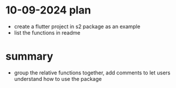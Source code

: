 # 10-09-2024 plan
- create a flutter project in s2 package as an example
- list the functions in readme

# summary
- group the relative functions together, add comments to let users understand how to use the package 